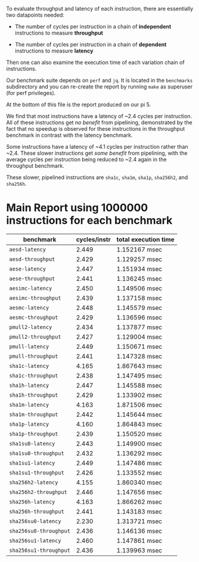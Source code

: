 To evaluate throughput and latency of each instruction, there are essentially
two datapoints needed:

- The number of cycles per instruction in a chain of **independent**
  instructions to measure **throughput**

- The number of cycles per instruction in a chain of **dependent**
  instructions to measure **latency**

Then one can also examine the execution time of each variation chain of
instructions.

Our benchmark suite depends on `perf` and `jq`. It is located in the
`benchmarks` subdirectory and you can re-create the report by running `make`
as superuser (for perf privileges).

At the bottom of this file is the report produced on our pi 5.

We find that most instructions have a latency of ~2.4 cycles per instruction.
All of these instructions get *no benefit* from pipelining, demonstrated by
the fact that no speedup is observed for these instructions in the throughput
benchmark in contrast with the latency benchmark.

Some instructions have a latency of ~4.1 cycles per instruction rather than
~2.4. These slower instructions get *some benefit* from pipelining, with the
average cycles per instruction being reduced to ~2.4 again in the throughput
benchmark.

These slower, pipelined instructions are `sha1c`, `sha1m`, `sha1p`,
`sha256h2`, and `sha256h`.

# Main Report using 1000000 instructions for each benchmark

| benchmark | cycles/instr | total execution time |
| --------- | ------------ | -------------------- |
|`aesd-latency`| 2.449 | 1.152167 msec |
|`aesd-throughput`| 2.429 | 1.129257 msec |
|`aese-latency`| 2.447 | 1.151934 msec |
|`aese-throughput`| 2.441 | 1.136245 msec |
|`aesimc-latency`| 2.450 | 1.149506 msec |
|`aesimc-throughput`| 2.439 | 1.137158 msec |
|`aesmc-latency`| 2.448 | 1.145579 msec |
|`aesmc-throughput`| 2.429 | 1.136596 msec |
|`pmull2-latency`| 2.434 | 1.137877 msec |
|`pmull2-throughput`| 2.427 | 1.129004 msec |
|`pmull-latency`| 2.449 | 1.150671 msec |
|`pmull-throughput`| 2.441 | 1.147328 msec |
|`sha1c-latency`| 4.165 | 1.867643 msec |
|`sha1c-throughput`| 2.438 | 1.147495 msec |
|`sha1h-latency`| 2.447 | 1.145588 msec |
|`sha1h-throughput`| 2.429 | 1.133902 msec |
|`sha1m-latency`| 4.163 | 1.871506 msec |
|`sha1m-throughput`| 2.442 | 1.145644 msec |
|`sha1p-latency`| 4.160 | 1.864843 msec |
|`sha1p-throughput`| 2.439 | 1.150520 msec |
|`sha1su0-latency`| 2.443 | 1.149900 msec |
|`sha1su0-throughput`| 2.432 | 1.136292 msec |
|`sha1su1-latency`| 2.449 | 1.147486 msec |
|`sha1su1-throughput`| 2.426 | 1.133552 msec |
|`sha256h2-latency`| 4.155 | 1.860340 msec |
|`sha256h2-throughput`| 2.446 | 1.147656 msec |
|`sha256h-latency`| 4.163 | 1.866262 msec |
|`sha256h-throughput`| 2.441 | 1.143183 msec |
|`sha256su0-latency`| 2.230 | 1.313721 msec |
|`sha256su0-throughput`| 2.436 | 1.146136 msec |
|`sha256su1-latency`| 2.460 | 1.147861 msec |
|`sha256su1-throughput`| 2.436 | 1.139963 msec |

